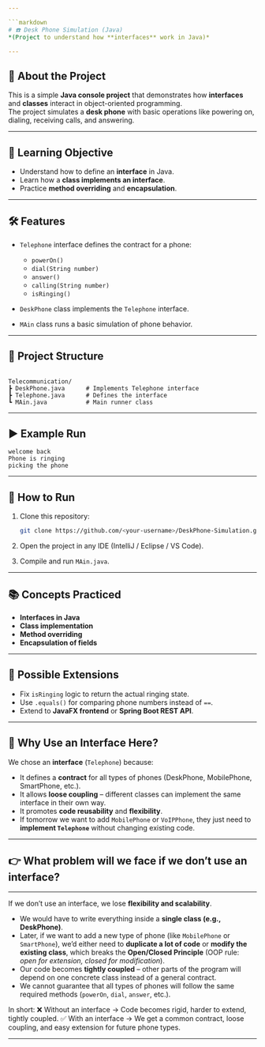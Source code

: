 ```yaml
---

```markdown
# ☎️ Desk Phone Simulation (Java)  
*(Project to understand how **interfaces** work in Java)*  

---
```


## 📌 About the Project
This is a simple **Java console project** that demonstrates how **interfaces** and **classes** interact in object-oriented programming.  
The project simulates a **desk phone** with basic operations like powering on, dialing, receiving calls, and answering.  

---

## 🎯 Learning Objective
- Understand how to define an **interface** in Java.  
- Learn how a **class implements an interface**.  
- Practice **method overriding** and **encapsulation**.  

---

## 🛠️ Features
- `Telephone` interface defines the contract for a phone:  
  - `powerOn()`  
  - `dial(String number)`  
  - `answer()`  
  - `calling(String number)`  
  - `isRinging()`  

- `DeskPhone` class implements the `Telephone` interface.  
- `MAin` class runs a basic simulation of phone behavior.  

---

## 📂 Project Structure
```

Telecommunication/
┣ DeskPhone.java      # Implements Telephone interface
┣ Telephone.java      # Defines the interface
┗ MAin.java           # Main runner class

````

---

## ▶️ Example Run
```text
welcome back
Phone is ringing
picking the phone
````

---

## 🚀 How to Run

1. Clone this repository:

   ```bash
   git clone https://github.com/<your-username>/DeskPhone-Simulation.git
   ```
2. Open the project in any IDE (IntelliJ / Eclipse / VS Code).
3. Compile and run `MAin.java`.

---

## 📚 Concepts Practiced

* **Interfaces in Java**
* **Class implementation**
* **Method overriding**
* **Encapsulation of fields**

---

## 🔮 Possible Extensions

* Fix `isRinging` logic to return the actual ringing state.
* Use `.equals()` for comparing phone numbers instead of `==`.
* Extend to **JavaFX frontend** or **Spring Boot REST API**.

---
## 🎯 Why Use an Interface Here?
We chose an **interface** (`Telephone`) because:  
- It defines a **contract** for all types of phones (DeskPhone, MobilePhone, SmartPhone, etc.).  
- It allows **loose coupling** – different classes can implement the same interface in their own way.  
- It promotes **code reusability** and **flexibility**.  
- If tomorrow we want to add `MobilePhone` or `VoIPPhone`, they just need to **implement `Telephone`** without changing existing code.  

---

## 👉 What problem will we face if we don’t use an interface?
---
If we don’t use an interface, we lose **flexibility and scalability**.

* We would have to write everything inside a **single class (e.g., DeskPhone)**.
* Later, if we want to add a new type of phone (like `MobilePhone` or `SmartPhone`), we’d either need to **duplicate a lot of code** or **modify the existing class**, which breaks the **Open/Closed Principle** (OOP rule: *open for extension, closed for modification*).
* Our code becomes **tightly coupled** – other parts of the program will depend on one concrete class instead of a general contract.
* We cannot guarantee that all types of phones will follow the same required methods (`powerOn`, `dial`, `answer`, etc.).

In short:
❌ Without an interface → Code becomes rigid, harder to extend, tightly coupled.
✅ With an interface → We get a common contract, loose coupling, and easy extension for future phone types.


---


